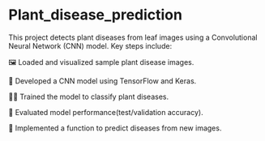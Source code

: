 # Plant_disease_prediction

This project detects plant diseases from leaf images using a Convolutional Neural Network (CNN) model. Key steps include:

🖼️ Loaded and visualized sample plant disease images.

🧠 Developed a CNN model using TensorFlow and Keras.

🏋️‍♀️ Trained the model to classify plant diseases.

🧪 Evaluated model performance(test/validation accuracy).

🔮 Implemented a function to predict diseases from new images.
